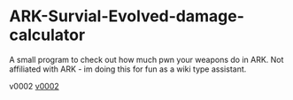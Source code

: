 # ARK-Survial-Evolved-damage-calculator
A small program to check out how much pwn your weapons do in ARK.  Not affiliated with ARK - im doing this for fun as a wiki type assistant.

v0002
[v0002](https://i.imgur.com/uSVtXjZ.png)
